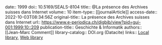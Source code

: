 date:: 1999
doi:: 10.5169/SEALS-8104
title:: @La présence des Archives suisses dans Internet
volume:: 10
item-type:: [[journalArticle]]
access-date:: 2022-10-03T08:34:56Z
original-title:: La présence des Archives suisses dans Internet
url:: https://www.e-periodica.ch/digbib/view?pid=gui-001:1999:10::209
publication-title:: Geschichte & Informatik
authors:: [[Jean-Marc Comment]]
library-catalog:: DOI.org (Datacite)
links:: [Local library](zotero://select/groups/2386895/items/NLAPMMPR), [Web library](https://www.zotero.org/groups/2386895/items/NLAPMMPR)
